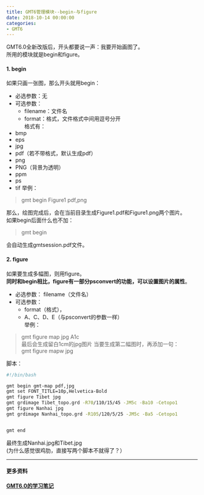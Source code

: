 ```yaml
---
title: GMT6管理模块--begin-与figure
date: 2018-10-14 00:00:00
categories:
- GMT6
---
```

GMT6.0全新改版后，开头都要说一声：我要开始画图了。  
所用的模块就是begin和figure。  
#### 1. begin
如果只画一张图，那么开头就用begin：    
- 必选参数：无  
- 可选参数：  
    - filename：文件名
    - format：格式，文件格式中间用逗号分开  
格式有：  
- bmp
- eps
- jpg
- pdf（若不带格式，默认生成pdf）
- png
 - PNG（背景为透明）
- ppm
- ps
- tif
举例：  

> gmt begin Figure1 pdf,png  

那么，绘图完成后，会在当前目录生成Figure1.pdf和Figure1.png两个图片。  
如果begin后面什么也不加：  
> gmt begin

会自动生成gmtsession.pdf文件。

#### 2. figure
如果要生成多幅图，则用figure。  
**同时和begin相比，figure有一部分psconvert的功能，可以设置图片的属性**。  
- 必选参数：  filename（文件名）  
- 可选参数：  
    - format（格式），
    - A、C、D、E（与psconvert的参数一样）  
举例：  
> gmt figure map jpg A1c  
最后会生成留白1cm的jpg图片
当要生成第二幅图时，再添加一句：  
> gmt figure mapw jpg

脚本：
```sh
#!/bin/bash

gmt begin gmt-map pdf,jpg
gmt set FONT_TITLE=10p,Helvetica-Bold
gmt figure Tibet jpg
gmt grdimage Tibet_topo.grd -R70/110/15/45 -JM5c -Ba10 -Cetopo1
gmt figure Nanhai jpg
gmt grdimage Nanhai_topo.grd -R105/120/5/25 -JM5c -Ba5 -Cetopo1


gmt end
```
最终生成Nanhai.jpg和Tibet.jpg  
(为什么感觉很鸡肋，直接写两个脚本不就得了？）

---
#### 更多资料
**[GMT6.0的学习笔记](https://www.jianshu.com/p/ac52b407efa1)**
